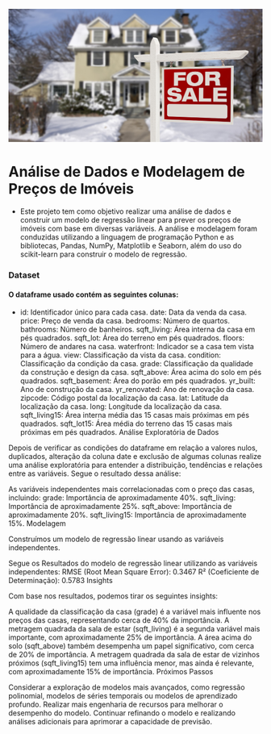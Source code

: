 ![alt text](image.jpeg)

# Análise de Dados e Modelagem de Preços de Imóveis

* Este projeto tem como objetivo realizar uma análise de dados e construir um modelo de regressão linear para prever os preços de imóveis com base em diversas variáveis. A análise e modelagem foram conduzidas utilizando a linguagem de programação Python e as bibliotecas, Pandas, NumPy, Matplotlib e Seaborn, além do uso do scikit-learn para construir o modelo de regressão.

### Dataset

#### O dataframe usado contém as seguintes colunas:

* id: Identificador único para cada casa.
date: Data da venda da casa.
price: Preço de venda da casa.
bedrooms: Número de quartos.
bathrooms: Número de banheiros.
sqft_living: Área interna da casa em pés quadrados.
sqft_lot: Área do terreno em pés quadrados.
floors: Número de andares na casa.
waterfront: Indicador se a casa tem vista para a água.
view: Classificação da vista da casa.
condition: Classificação da condição da casa.
grade: Classificação da qualidade da construção e design da casa.
sqft_above: Área acima do solo em pés quadrados.
sqft_basement: Área do porão em pés quadrados.
yr_built: Ano de construção da casa.
yr_renovated: Ano de renovação da casa.
zipcode: Código postal da localização da casa.
lat: Latitude da localização da casa.
long: Longitude da localização da casa.
sqft_living15: Área interna média das 15 casas mais próximas em pés quadrados.
sqft_lot15: Área média do terreno das 15 casas mais próximas em pés quadrados.
Análise Exploratória de Dados

Depois de verificar as condições do dataframe em relação a valores nulos, duplicados, alteração da coluna date e exclusão de algumas colunas realize uma análise exploratória para entender a distribuição, tendências e relações entre as variáveis. Segue o resultado dessa análise:

As variáveis independentes mais correlacionadas com o preço das casas, incluindo:
grade: Importância de aproximadamente 40%.
sqft_living: Importância de aproximadamente 25%.
sqft_above: Importância de aproximadamente 20%.
sqft_living15: Importância de aproximadamente 15%.
Modelagem

Construímos um modelo de regressão linear usando as variáveis independentes. 

Segue os Resultados do modelo de regressão linear utilizando as variáveis independentes:
RMSE (Root Mean Square Error): 0.3467
R² (Coeficiente de Determinação): 0.5783
Insights

Com base nos resultados, podemos tirar os seguintes insights:

A qualidade da classificação da casa (grade) é a variável mais influente nos preços das casas, representando cerca de 40% da importância.
A metragem quadrada da sala de estar (sqft_living) é a segunda variável mais importante, com aproximadamente 25% de importância.
A área acima do solo (sqft_above) também desempenha um papel significativo, com cerca de 20% de importância.
A metragem quadrada da sala de estar de vizinhos próximos (sqft_living15) tem uma influência menor, mas ainda é relevante, com aproximadamente 15% de importância.
Próximos Passos

Considerar a exploração de modelos mais avançados, como regressão polinomial, modelos de séries temporais ou modelos de aprendizado profundo.
Realizar mais engenharia de recursos para melhorar o desempenho do modelo.
Continuar refinando o modelo e realizando análises adicionais para aprimorar a capacidade de previsão.
